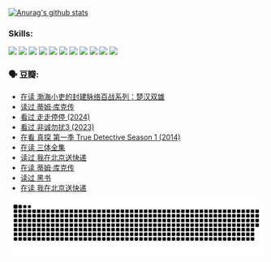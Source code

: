 
[![Anurag's github stats](https://github-readme-stats.vercel.app/api?username=w940853815)](https://github.com/anuraghazra/github-readme-stats)

### Skills:

<code><img height="32" src="https://cdn.jsdelivr.net/npm/simple-icons@v5/icons/python.svg"></code>
<code><img height="32" src="https://cdn.jsdelivr.net/npm/simple-icons@v5/icons/javascript.svg"></code>
<code><img height="32" src="https://cdn.jsdelivr.net/npm/simple-icons@v5/icons/django.svg"></code>
<code><img height="32" src="https://cdn.jsdelivr.net/npm/simple-icons@v5/icons/flask.svg"></code>
<code><img height="32" src="https://cdn.jsdelivr.net/npm/simple-icons@v5/icons/vuetify.svg"></code>
<code><img height="32" src="https://cdn.jsdelivr.net/npm/simple-icons@v5/icons/git.svg"></code>
<code><img height="32" src="https://cdn.jsdelivr.net/npm/simple-icons@v5/icons/docker.svg"></code>
<code><img height="32" src="https://cdn.jsdelivr.net/npm/simple-icons@v5/icons/postgresql.svg"></code>
<code><img height="32" src="https://cdn.jsdelivr.net/npm/simple-icons@v5/icons/elasticsearch.svg"></code>
<code><img height="32" src="https://cdn.jsdelivr.net/npm/simple-icons@v5/icons/macos.svg"></code>
<code><img height="32" src="https://cdn.jsdelivr.net/npm/simple-icons@v5/icons/linux.svg"></code>

### 🗣 豆瓣:

<!-- DOUBAN-ACTIVITIES:START -->
- [在读 渤海小吏的封建脉络百战系列：楚汉双雄](https://www.douban.com/people/136069238/status/4700950146/?_i=24955598)
- [读过 蒂姆·库克传](https://www.douban.com/people/136069238/status/4700949869/?_i=24955598)
- [看过 走走停停‎ (2024)](https://www.douban.com/people/136069238/status/4684430230/?_i=24955598)
- [看过 非诚勿扰3‎ (2023)](https://www.douban.com/people/136069238/status/4676324100/?_i=24955598)
- [在看 真探 第一季 True Detective Season 1‎ (2014)](https://www.douban.com/people/136069238/status/4673382852/?_i=24955598)
- [在读 三体全集](https://www.douban.com/people/136069238/status/4672842521/?_i=24955598)
- [读过 我在北京送快递](https://www.douban.com/people/136069238/status/4672842036/?_i=24955598)
- [在读 蒂姆·库克传](https://www.douban.com/people/136069238/status/4663517053/?_i=24955598)
- [读过 黑书](https://www.douban.com/people/136069238/status/4663516022/?_i=24955598)
- [在读 我在北京送快递](https://www.douban.com/people/136069238/status/4658098365/?_i=24955598)
<!-- DOUBAN-ACTIVITIES:END -->


![Snake animation](https://raw.githubusercontent.com/w940853815/w940853815/output/github-contribution-grid-snake.svg)

<!--
**w940853815/w940853815** is a ✨ _special_ ✨ repository because its `README.md` (this file) appears on your GitHub profile.

Here are some ideas to get you started:

- 🔭 I’m currently working on ...
- 🌱 I’m currently learning ...
- 👯 I’m looking to collaborate on ...
- 🤔 I’m looking for help with ...
- 💬 Ask me about ...
- 📫 How to reach me: ...
- 😄 Pronouns: ...
- ⚡ Fun fact: ...
-->
